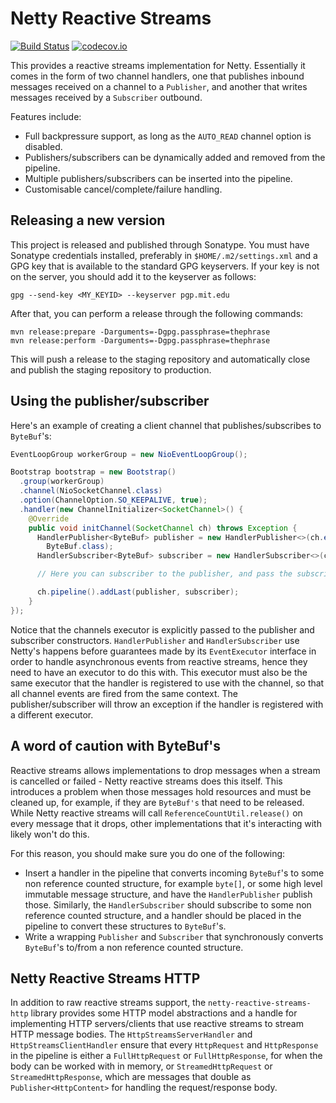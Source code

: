 # Netty Reactive Streams

[![Build Status](https://travis-ci.org/playframework/netty-reactive-streams.svg?branch=master)](https://travis-ci.org/playframework/netty-reactive-streams) [![codecov.io](https://codecov.io/github/playframework/netty-reactive-streams/coverage.svg?branch=master)](https://codecov.io/github/playframework/netty-reactive-streams?branch=master)

This provides a reactive streams implementation for Netty.  Essentially it comes in the form of two channel handlers, one that publishes inbound messages received on a channel to a `Publisher`, and another that writes messages received by a `Subscriber` outbound.

Features include:

* Full backpressure support, as long as the `AUTO_READ` channel option is disabled.
* Publishers/subscribers can be dynamically added and removed from the pipeline.
* Multiple publishers/subscribers can be inserted into the pipeline.
* Customisable cancel/complete/failure handling.

## Releasing a new version

This project is released and published through Sonatype.  You must have Sonatype credentials installed, preferably in `$HOME/.m2/settings.xml` and a GPG key that is available to the standard GPG keyservers.  If your key is not on the server, you should add it to the keyserver as follows:

```
gpg --send-key <MY_KEYID> --keyserver pgp.mit.edu
```

After that, you can perform a release through the following commands:

```
mvn release:prepare -Darguments=-Dgpg.passphrase=thephrase
mvn release:perform -Darguments=-Dgpg.passphrase=thephrase
```

This will push a release to the staging repository and automatically close and publish the staging repository to production.

## Using the publisher/subscriber

Here's an example of creating a client channel that publishes/subscribes to `ByteBuf`'s:

```java
EventLoopGroup workerGroup = new NioEventLoopGroup();

Bootstrap bootstrap = new Bootstrap()
  .group(workerGroup)
  .channel(NioSocketChannel.class)
  .option(ChannelOption.SO_KEEPALIVE, true);
  .handler(new ChannelInitializer<SocketChannel>() {
    @Override
    public void initChannel(SocketChannel ch) throws Exception {
      HandlerPublisher<ByteBuf> publisher = new HandlerPublisher<>(ch.executor(),
        ByteBuf.class);
      HandlerSubscriber<ByteBuf> subscriber = new HandlerSubscriber<>(ch.executor());

      // Here you can subscriber to the publisher, and pass the subscriber to a publisher.

      ch.pipeline().addLast(publisher, subscriber);
    }
});
```

Notice that the channels executor is explicitly passed to the publisher and subscriber constructors.  `HandlerPublisher` and `HandlerSubscriber` use Netty's happens before guarantees made by its `EventExecutor` interface in order to handle asynchronous events from reactive streams, hence they need to have an executor to do this with.  This executor must also be the same executor that the handler is registered to use with the channel, so that all channel events are fired from the same context.  The publisher/subscriber will throw an exception if the handler is registered with a different executor.

## A word of caution with ByteBuf's

Reactive streams allows implementations to drop messages when a stream is cancelled or failed - Netty reactive streams does this itself.  This introduces a problem when those messages hold resources and must be cleaned up, for example, if they are `ByteBuf's` that need to be released.  While Netty reactive streams will call `ReferenceCountUtil.release()` on every message that it drops, other implementations that it's interacting with likely won't do this.

For this reason, you should make sure you do one of the following:

* Insert a handler in the pipeline that converts incoming `ByteBuf`'s to some non reference counted structure, for example `byte[]`, or some high level immutable message structure, and have the `HandlerPublisher` publish those.  Similarly, the `HandlerSubscriber` should subscribe to some non reference counted structure, and a handler should be placed in the pipeline to convert these structures to `ByteBuf`'s.
* Write a wrapping `Publisher` and `Subscriber` that synchronously converts `ByteBuf`'s to/from a non reference counted structure.

## Netty Reactive Streams HTTP

In addition to raw reactive streams support, the `netty-reactive-streams-http` library provides some HTTP model abstractions and a handle for implementing HTTP servers/clients that use reactive streams to stream HTTP message bodies.  The `HttpStreamsServerHandler` and `HttpStreamsClientHandler` ensure that every `HttpRequest` and `HttpResponse` in the pipeline is either a `FullHttpRequest` or `FullHttpResponse`, for when the body can be worked with in memory, or `StreamedHttpRequest` or `StreamedHttpResponse`, which are messages that double as `Publisher<HttpContent>` for handling the request/response body.
